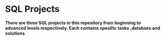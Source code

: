 # SQL Projects

**There are three SQL projects in this repesitory from beginning to advanced levels respectively. Each contains spesific tasks ,databses and solutions**
